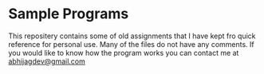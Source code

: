 # Sample Programs

This repositery contains some of old assignments that I have kept fro quick reference for personal use. Many of the files do not have any comments. If you would like to know how the program works you can contact me at abhijagdev@gmail.com
